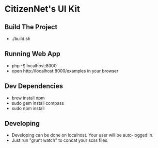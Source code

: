 # CitizenNet's UI Kit #

## Build The Project ##
* ./build.sh

## Running Web App ##
* php -S localhost:8000
* open http://localhost:8000/examples in your browser

## Dev Dependencies ##
* brew install npm
* sudo gem install compass
* sudo npm install

## Developing ##
* Developing can be done on localhost. Your user will be auto-logged in.
* Just run "grunt watch" to concat your scss files.

